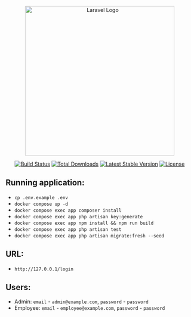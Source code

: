 <p align="center"><a href="https://laravel.com" target="_blank"><img src="https://raw.githubusercontent.com/laravel/art/master/logo-lockup/5%20SVG/2%20CMYK/1%20Full%20Color/laravel-logolockup-cmyk-red.svg" width="400" alt="Laravel Logo"></a></p>

<p align="center">
<a href="https://github.com/laravel/framework/actions"><img src="https://github.com/laravel/framework/workflows/tests/badge.svg" alt="Build Status"></a>
<a href="https://packagist.org/packages/laravel/framework"><img src="https://img.shields.io/packagist/dt/laravel/framework" alt="Total Downloads"></a>
<a href="https://packagist.org/packages/laravel/framework"><img src="https://img.shields.io/packagist/v/laravel/framework" alt="Latest Stable Version"></a>
<a href="https://packagist.org/packages/laravel/framework"><img src="https://img.shields.io/packagist/l/laravel/framework" alt="License"></a>
</p>

## Running application:

- ```cp .env.example .env```
- ```docker compose up -d```
- ```docker compose exec app composer install```
- ```docker compose exec app php artisan key:generate```
- ```docker compose exec app npm install && npm run build```
- ```docker compose exec app php artisan test```
- ```docker compose exec app php artisan migrate:fresh --seed```

## URL:
- ```http://127.0.0.1/login```

## Users:
- Admin: `email` - `admin@example.com`, `password` - `password`
- Employee: `email` - `employee@example.com`, `password` - `password`
